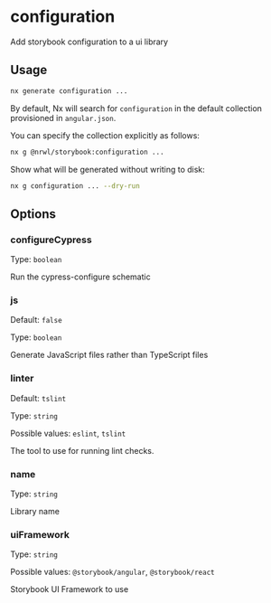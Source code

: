 # configuration

Add storybook configuration to a ui library

## Usage

```bash
nx generate configuration ...
```

By default, Nx will search for `configuration` in the default collection provisioned in `angular.json`.

You can specify the collection explicitly as follows:

```bash
nx g @nrwl/storybook:configuration ...
```

Show what will be generated without writing to disk:

```bash
nx g configuration ... --dry-run
```

## Options

### configureCypress

Type: `boolean`

Run the cypress-configure schematic

### js

Default: `false`

Type: `boolean`

Generate JavaScript files rather than TypeScript files

### linter

Default: `tslint`

Type: `string`

Possible values: `eslint`, `tslint`

The tool to use for running lint checks.

### name

Type: `string`

Library name

### uiFramework

Type: `string`

Possible values: `@storybook/angular`, `@storybook/react`

Storybook UI Framework to use
